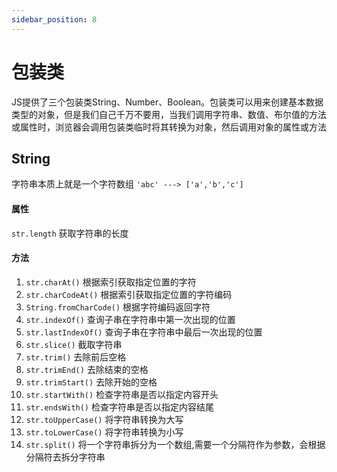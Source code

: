 ```yaml
---
sidebar_position: 8
---
```


# 包装类

JS提供了三个包装类String、Number、Boolean。包装类可以用来创建基本数据类型的对象，但是我们自己千万不要用，当我们调用字符串、数值、布尔值的方法或属性时，浏览器会调用包装类临时将其转换为对象，然后调用对象的属性或方法

## String

字符串本质上就是一个字符数组 `'abc' ---> ['a','b','c']`

#### 属性

`str.length` 获取字符串的长度

#### 方法

1. `str.charAt()` 根据索引获取指定位置的字符
2. `str.charCodeAt()` 根据索引获取指定位置的字符编码
3. `String.fromCharCode()` 根据字符编码返回字符
4. `str.indexOf()` 查询子串在字符串中第一次出现的位置
5. `str.lastIndexOf()` 查询子串在字符串中最后一次出现的位置
6. `str.slice()` 截取字符串
7. `str.trim()` 去除前后空格
8. `str.trimEnd()` 去除结束的空格
9. `str.trimStart()` 去除开始的空格
10. `str.startWith()` 检查字符串是否以指定内容开头
11. `str.endsWith()` 检查字符串是否以指定内容结尾
12. `str.toUpperCase()`  将字符串转换为大写
13. `str.toLowerCase()` 将字符串转换为小写
14. `str.split()` 将一个字符串拆分为一个数组,需要一个分隔符作为参数，会根据分隔符去拆分字符串
